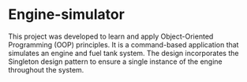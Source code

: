 # Engine-simulator
This project was developed to learn and apply Object-Oriented Programming (OOP) principles. It is a command-based application that simulates an engine and fuel tank system. The design incorporates the Singleton design pattern to ensure a single instance of the engine throughout the system.
